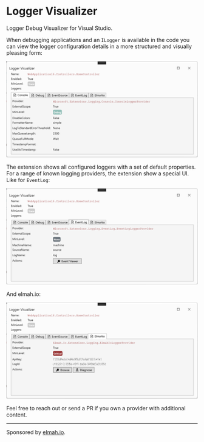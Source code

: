 Logger Visualizer
====================

Logger Debug Visualizer for Visual Studio.

When debugging applications and an `ILogger` is available in the code you can view the logger configuration details in a more structured and visually pleasing form:

![Logger Visualizer](screenshot.png)

The extension shows all configured loggers with a set of default properties. For a range of known logging providers, the extension show a special UI. Like for `EventLog`:

![EventLog Logger Visualizer](screenshot2.png)

And elmah.io:

![ElmahIo Logger Visualizer](screenshot3.png)

Feel free to reach out or send a PR if you own a provider with additional content.

---

Sponsored by [elmah.io](https://elmah.io).